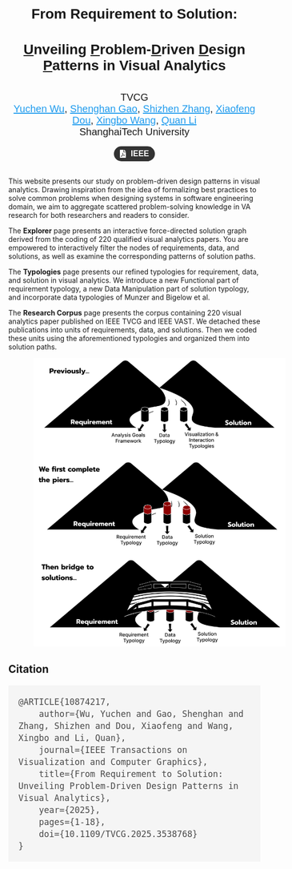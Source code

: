 



<div style="text-align: center; font-family:Google Sans, sans-serif">
  <h1><strong>From Requirement to Solution: </h1>
  <h1><u>U</u>nveiling <u>P</u>roblem-<u>D</u>riven <u>D</u>esign <u>P</u>atterns in Visual Analytics</strong></h1>
</div>
<br>
<div style="text-align: center; font-size:20px; font-family:Google Sans, sans-serif">
 <span> TVCG</span>
</div>

<div style="text-align: center;font-size:20px; font-family:Google Sans, sans-serif; text-decoration-color: rgb(32, 156, 238)">
  <a href='https://yuchen-wu.com/' style="color: rgb(32, 156, 238)">Yuchen Wu</a>, <a href='https://gaoshh711.github.io/' style="color: rgb(32, 156, 238)">Shenghan Gao</a>, <a href='https://yuxinz.vercel.app/' style="color: rgb(32, 156, 238)">Shizhen Zhang</a>, <a href='https://faculty.sist.shanghaitech.edu.cn/liquan/' style="color: rgb(32, 156, 238)">Xiaofeng Dou</a>, <a href='https://andy-xingbowang.com/' style="color: rgb(32, 156, 238)">Xingbo Wang</a>, <a href='https://faculty.sist.shanghaitech.edu.cn/liquan/' style="color: rgb(32, 156, 238)">Quan Li</a>
</div>

<div style="text-align: center; font-size:20px; font-family:Google Sans, sans-serif">
 <span> ShanghaiTech University</span>
</div>

<br>

<div style="text-align: center; font-size:16px; font-family:Google Sans, sans-serif">
<a href="https://ieeexplore.ieee.org/abstract/document/10874217" target="_blank" style="
    display: inline-flex;
    align-items: center;
    padding: 6px 12px;
    border-radius: 20px;
    background-color: #333;
    color: white;
    font-weight: bold;
    text-decoration: none;">
    <svg viewBox='0 0 384 512' style='height:16px; margin-right:10px'><path fill="currentColor" d="M181.9 256.1c-5-16-4.9-46.9-2-46.9 8.4 0 7.6 36.9 2 46.9zm-1.7 47.2c-7.7 20.2-17.3 43.3-28.4 62.7 18.3-7 39-17.2 62.9-21.9-12.7-9.6-24.9-23.4-34.5-40.8zM86.1 428.1c0 .8 13.2-5.4 34.9-40.2-6.7 6.3-29.1 24.5-34.9 40.2zM248 160h136v328c0 13.3-10.7 24-24 24H24c-13.3 0-24-10.7-24-24V24C0 10.7 10.7 0 24 0h200v136c0 13.2 10.8 24 24 24zm-8 171.8c-20-12.2-33.3-29-42.7-53.8 4.5-18.5 11.6-46.6 6.2-64.2-4.7-29.4-42.4-26.5-47.8-6.8-5 18.3-.4 44.1 8.1 77-11.6 27.6-28.7 64.6-40.8 85.8-.1 0-.1.1-.2.1-27.1 13.9-73.6 44.5-54.5 68 5.6 6.9 16 10 21.5 10 17.9 0 35.7-18 61.1-61.8 25.8-8.5 54.1-19.1 79-23.2 21.7 11.8 47.1 19.5 64 19.5 29.2 0 31.2-32 19.7-43.4-13.9-13.6-54.3-9.7-73.6-7.2zM377 105L279 7c-4.5-4.5-10.6-7-17-7h-6v128h128v-6.1c0-6.3-2.5-12.4-7-16.9zm-74.1 255.3c4.1-2.7-2.5-11.9-42.8-9 37.1 15.8 42.8 9 42.8 9z"></path></svg>
    IEEE
</a>
</div>

<br>


This website presents our study on problem-driven design patterns in visual analytics. Drawing inspiration from the idea of formalizing best practices to solve common problems when designing systems in software engineering domain, we aim to aggregate scattered problem-solving knowledge in VA research for both researchers and readers to consider. 

The **Explorer** page presents an interactive force-directed solution graph derived from the coding of 220 qualified visual analytics papers. You are empowered to interactively filter the nodes of requirements, data, and solutions, as well as examine the corresponding patterns of solution paths.

The **Typologies** page presents our refined typologies for requirement, data, and solution in visual analytics. We introduce a new Functional part of requirement typology, a new Data Manipulation part of solution typology, and incorporate data typologies of Munzer and Bigelow et al.

The **Research Corpus** page presents the corpus containing 220 visual analytics paper published on IEEE TVCG and IEEE VAST. We detached these publications into units of requirements, data, and solutions. Then we coded these units using the aforementioned typologies and organized them into solution paths.

<img src="static\illustration.png" alt="illustration" style="margin-left:10%; width: 900px;" />

<h2>Citation</h2>
<div style="text-align: left; font-size:20px; font-family:Google Sans, sans-serif">
<pre style="
  background-color:rgb(245, 245, 245);
  color:rgb(74, 74, 74);
  padding: 20px;
  "><code>@ARTICLE{10874217,
    author={Wu, Yuchen and Gao, Shenghan and Zhang, Shizhen and Dou, Xiaofeng and Wang, Xingbo and Li, Quan},
    journal={IEEE Transactions on Visualization and Computer Graphics}, 
    title={From Requirement to Solution: Unveiling Problem-Driven Design Patterns in Visual Analytics}, 
    year={2025},
    pages={1-18},
    doi={10.1109/TVCG.2025.3538768}
}</code></pre>
</div>
